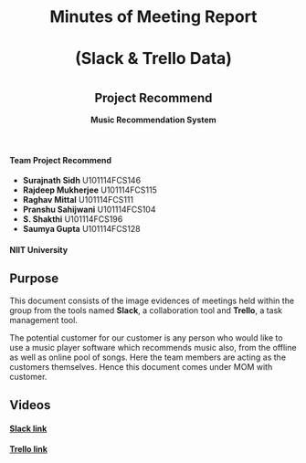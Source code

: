 <div align=center>
  <h1>Minutes of Meeting Report</h1>
  <h1>(Slack & Trello Data)<h1>
  <h2>Project Recommend</h2>
  <b> Music Recommendation System </b><br />
  
</div><br /><br />

#### Team Project Recommend

- **Surajnath Sidh**  U101114FCS146
- **Rajdeep Mukherjee**  U101114FCS115
- **Raghav Mittal**  U101114FCS111
- **Pranshu Sahijwani**  U101114FCS104
- **S. Shakthi**  U101114FCS196
- **Saumya Gupta**  U101114FCS128

#### NIIT University

## Purpose
This document consists of the image evidences of meetings held within the group from the tools named **Slack**, a collaboration tool and **Trello**, a task management tool.

The potential customer for our customer is any person who would like to use a music player software which recommends music also, from the offline as well as online pool of songs. Here the team members are acting as the customers themselves. Hence this document comes under MOM with customer.

## Videos

#### [Slack link](https://www.youtube.com/watch?v=3bXDCTynINU "YouTube link")

#### [Trello link](https://www.youtube.com/watch?v=YJ1f3xACWFw "YouTube link")
